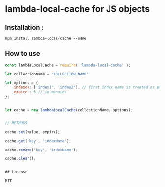 # lambda-local-cache for JS objects

## Installation :

```
npm install lambda-local-cache --save
```


## How to use
```js
const lambdaLocalCache = require( 'lambda-local-cache' );

let collectionName = 'COLLECTION_NAME'

let options = {
    indexes: ['index1', 'index2'], // first index name is treated as primary index
    expire : 5 // in minutes
};


let cache = new lambdaLocalCache(collectionName, options);


// METHODS

cache.set(value, expire);

cache.get('key', 'indexName');

cache.remove('key', 'indexName');

cache.clear();


## License

MIT

